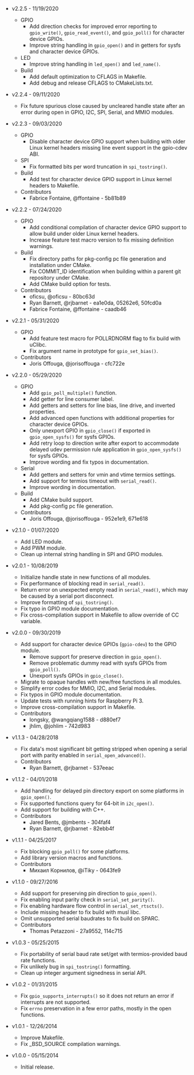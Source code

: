 * v2.2.5 - 11/19/2020
    * GPIO
        * Add direction checks for improved error reporting to `gpio_write()`,
          `gpio_read_event()`, and `gpio_poll()` for character device GPIOs.
        * Improve string handling in `gpio_open()` and in getters for
          sysfs and character device GPIOs.
    * LED
        * Improve string handling in `led_open()` and `led_name()`.
    * Build
        * Add default optimization to CFLAGS in Makefile.
        * Add debug and release CFLAGS to CMakeLists.txt.

* v2.2.4 - 09/11/2020
    * Fix future spurious close caused by uncleared handle state after an error
      during open in GPIO, I2C, SPI, Serial, and MMIO modules.

* v2.2.3 - 09/03/2020
    * GPIO
        * Disable character device GPIO support when building with older Linux
          kernel headers missing line event support in the gpio-cdev ABI.
    * SPI
        * Fix formatted bits per word truncation in `spi_tostring()`.
    * Build
        * Add test for character device GPIO support in Linux kernel headers to
          Makefile.
    * Contributors
        * Fabrice Fontaine, @ffontaine - 5b81b89

* v2.2.2 - 07/24/2020
    * GPIO
        * Add conditional compilation of character device GPIO support to allow
          build under older Linux kernel headers.
        * Increase feature test macro version to fix missing definition
          warnings.
    * Build
        * Fix directory paths for pkg-config pc file generation and
          installation under CMake.
        * Fix COMMIT_ID identification when building within a parent git
          repository under CMake.
        * Add CMake build option for tests.
    * Contributors
        * oficsu, @oficsu - 80bc63d
        * Ryan Barnett, @rjbarnet - ea1e0da, 05262e6, 50fcd0a
        * Fabrice Fontaine, @ffontaine - caadb46

* v2.2.1 - 05/31/2020
    * GPIO
        * Add feature test macro for POLLRDNORM flag to fix build with uClibc.
        * Fix argument name in prototype for `gpio_set_bias()`.
    * Contributors
        * Joris Offouga, @jorisoffouga - cfc722e

* v2.2.0 - 05/29/2020
    * GPIO
        * Add `gpio_poll_multiple()` function.
        * Add getter for line consumer label.
        * Add getters and setters for line bias, line drive, and inverted
          properties.
        * Add advanced open functions with additional properties for character
          device GPIOs.
        * Only unexport GPIO in `gpio_close()` if exported in
          `gpio_open_sysfs()` for sysfs GPIOs.
        * Add retry loop to direction write after export to accommodate delayed
          udev permission rule application in `gpio_open_sysfs()` for sysfs
          GPIOs.
        * Improve wording and fix typos in documentation.
    * Serial
        * Add getters and setters for vmin and vtime termios settings.
        * Add support for termios timeout with `serial_read()`.
        * Improve wording in documentation.
    * Build
        * Add CMake build support.
        * Add pkg-config pc file generation.
    * Contributors
        * Joris Offouga, @jorisoffouga - 952e1e9, 671e618

* v2.1.0 - 01/07/2020
    * Add LED module.
    * Add PWM module.
    * Clean up internal string handling in SPI and GPIO modules.

* v2.0.1 - 10/08/2019
    * Initialize handle state in new functions of all modules.
    * Fix performance of blocking read in `serial_read()`.
    * Return error on unexpected empty read in `serial_read()`, which may be
      caused by a serial port disconnect.
    * Improve formatting of `spi_tostring()`.
    * Fix typo in GPIO module documentation.
    * Fix cross-compilation support in Makefile to allow override of CC
      variable.

* v2.0.0 - 09/30/2019
    * Add support for character device GPIOs (`gpio-cdev`) to the GPIO module.
        * Remove support for preserve direction in `gpio_open()`.
        * Remove problematic dummy read with sysfs GPIOs from `gpio_poll()`.
        * Unexport sysfs GPIOs in `gpio_close()`.
    * Migrate to opaque handles with new/free functions in all modules.
    * Simplify error codes for MMIO, I2C, and Serial modules.
    * Fix typos in GPIO module documentation.
    * Update tests with running hints for Raspberry Pi 3.
    * Improve cross-compilation support in Makefile.
    * Contributors
        * longsky, @wangqiang1588 - d880ef7
        * jhlim, @johlim - 742d983

* v1.1.3 - 04/28/2018
    * Fix data's most significant bit getting stripped when opening a serial
      port with parity enabled in `serial_open_advanced()`.
    * Contributors
        * Ryan Barnett, @rjbarnet - 537eeac

* v1.1.2 - 04/01/2018
    * Add handling for delayed pin directory export on some platforms in
      `gpio_open()`.
    * Fix supported functions query for 64-bit in `i2c_open()`.
    * Add support for building with C++.
    * Contributors
        * Jared Bents, @jmbents - 304faf4
        * Ryan Barnett, @rjbarnet - 82ebb4f

* v1.1.1 - 04/25/2017
    * Fix blocking `gpio_poll()` for some platforms.
    * Add library version macros and functions.
    * Contributors
        * Михаил Корнилов, @iTiky - 0643fe9

* v1.1.0 - 09/27/2016
    * Add support for preserving pin direction to `gpio_open()`.
    * Fix enabling input parity check in `serial_set_parity()`.
    * Fix enabling hardware flow control in `serial_set_rtscts()`.
    * Include missing header to fix build with musl libc.
    * Omit unsupported serial baudrates to fix build on SPARC.
    * Contributors
        * Thomas Petazzoni - 27a9552, 114c715

* v1.0.3 - 05/25/2015
    * Fix portability of serial baud rate set/get with termios-provided baud rate functions.
    * Fix unlikely bug in `spi_tostring()` formatting.
    * Clean up integer argument signedness in serial API.

* v1.0.2 - 01/31/2015
    * Fix `gpio_supports_interrupts()` so it does not return an error if interrupts are not supported.
    * Fix `errno` preservation in a few error paths, mostly in the open functions.

* v1.0.1 - 12/26/2014
    * Improve Makefile.
    * Fix _BSD_SOURCE compilation warnings.

* v1.0.0 - 05/15/2014
    * Initial release.
